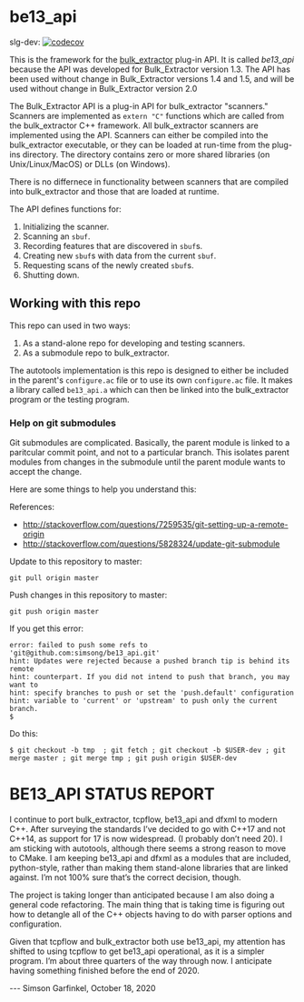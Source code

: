 # be13_api
slg-dev: [![codecov](https://codecov.io/gh/simsong/be13_api/branch/slg-dev/graph/badge.svg?token=Nj8q8eo3Ji)](https://codecov.io/gh/simsong/be13_api)

This is the framework for the [bulk_extractor](https://github.com/simsong/bulk_extractor)  plug-in API.
It is called *be13_api* because the API was developed for Bulk_Extractor version 1.3. The API has been
used without change in Bulk_Extractor versions 1.4 and 1.5, and will be used without change in Bulk_Extractor version 2.0

The Bulk_Extractor API is a plug-in API for bulk_extractor "scanners." Scanners are implemented
as `extern "C"` functions which are called from the bulk_extractor C++ framework. All bulk_extractor
scanners are implemented using the API. Scanners can either be compiled into the bulk_extractor executable, or they can be loaded at run-time from the plug-ins directory. The directory contains zero or more shared libraries (on Unix/Linux/MacOS) or DLLs (on Windows).

There is no differnece in functionality between scanners that are compiled into bulk_extractor and those that are loaded at runtime.

The API defines functions for:

1. Initializing the scanner.
2. Scanning an `sbuf`.
3. Recording features that are discovered in `sbuf`s.
4. Creating new `sbuf`s with data from the current `sbuf`.
5. Requesting scans of the newly created `sbuf`s.
6. Shutting down.

## Working with this repo
This repo can used in two ways:

1. As a stand-alone repo for developing and testing scanners.
2. As a submodule repo to bulk_extractor.

The autotools implementation is this repo is designed to either be included in the parent's `configure.ac` file or to use its own `configure.ac` file. It makes a library called `be13_api.a` which can then be linked into the bulk_extractor program or the testing program.

### Help on git submodules

Git submodules are complicated. Basically, the parent module is linked to a paritcular commit point, and not to a particular branch. This isolates parent modules from changes in the submodule until the parent module wants to accept the change.

Here are some things to help you understand this:

References:
  * http://stackoverflow.com/questions/7259535/git-setting-up-a-remote-origin
  * http://stackoverflow.com/questions/5828324/update-git-submodule

Update to this repository to master:

    git pull origin master

Push changes in this repository to master:

    git push origin master

If you get this error:

    error: failed to push some refs to 'git@github.com:simsong/be13_api.git'
    hint: Updates were rejected because a pushed branch tip is behind its remote
    hint: counterpart. If you did not intend to push that branch, you may want to
    hint: specify branches to push or set the 'push.default' configuration
    hint: variable to 'current' or 'upstream' to push only the current branch.
    $ 

Do this:

    $ git checkout -b tmp  ; git fetch ; git checkout -b $USER-dev ; git merge master ; git merge tmp ; git push origin $USER-dev


BE13_API STATUS REPORT
======================
I continue to port bulk_extractor, tcpflow, be13_api and dfxml to modern C++. After surveying the standards I’ve decided to go with C++17 and not C++14, as support for 17 is now widespread. (I probably don’t need 20). I am sticking with autotools, although there seems a strong reason to move to CMake. I am keeping be13_api and dfxml as a modules that are included, python-style, rather than making them stand-alone libraries that are linked against. I’m not 100% sure that’s the correct decision, though.

The project is taking longer than anticipated because I am also doing a general code refactoring. The main thing that is taking time is figuring out how to detangle all of the C++ objects having to do with parser options and configuration. 

Given that tcpflow and bulk_extractor both use be13_api, my attention has shifted to using tcpflow to get be13_api operational, as it is a simpler program. I’m about three quarters of the way through now. I anticipate having something finished before the end of 2020.

--- Simson Garfinkel, October 18, 2020
